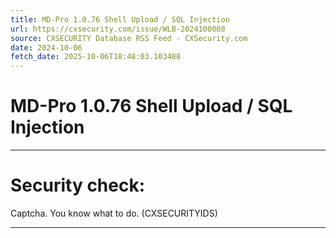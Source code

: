 ```yaml
---
title: MD-Pro 1.0.76 Shell Upload / SQL Injection
url: https://cxsecurity.com/issue/WLB-2024100008
source: CXSECURITY Database RSS Feed - CXSecurity.com
date: 2024-10-06
fetch_date: 2025-10-06T18:48:03.103488
---
```


# MD-Pro 1.0.76 Shell Upload / SQL Injection

---

# Security check:

Captcha. You know what to do. (CXSECURITYIDS)

---